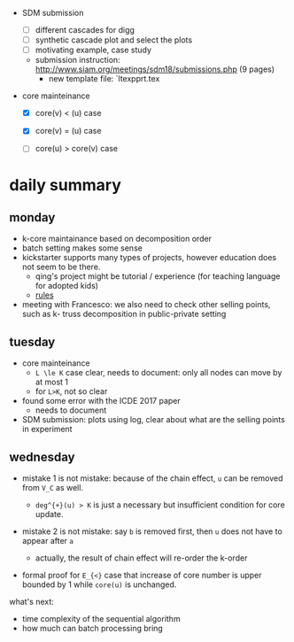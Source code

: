 - SDM submission
  - [ ] different cascades for digg
  - [ ] synthetic cascade plot and select the plots
  - [ ] motivating example, case study
  - submission instruction: http://www.siam.org/meetings/sdm18/submissions.php (9 pages)
    - new template file: `ltexpprt.tex


- core mainteinance
  - [X] core(v) < (u) case
  - [X] core(v) = (u) case
  - [ ] core(u) > core(v) case


# daily summary

## monday

- k-core maintainance based on decomposition order
- batch setting makes some sense
- kickstarter supports many types of projects, however education does not seem to be there. 
  - qing's project might be tutorial / experience (for teaching language for adopted kids)
  - [rules](https://www.kickstarter.com/rules)
- meeting with Francesco: we also need to check other selling points, such as k- truss decomposition in public-private setting



## tuesday

- core mainteinance
  - `L \le K` case clear, needs to document: only all nodes can move by at most 1
  - for `L>K`, not so clear
- found some error with the ICDE 2017 paper
  - needs to document
- SDM submission: plots using log, clear about what are the selling points in experiment

## wednesday


- mistake 1 is not mistake: because of the chain effect, `u` can be removed from `V_C` as well. 
  - `deg^{+}(u) > K` is just a necessary but insufficient condition for core update. 
- mistake 2 is not mistake: say `b` is removed first, then `u` does not have to appear after `a`
  - actually, the result of chain effect will re-order the k-order

- formal proof for `E_{<}` case that increase of core number is upper bounded by 1 while `core(u)` is unchanged. 

what's next:

- time complexity of the sequential algorithm
- how much can batch processing bring
